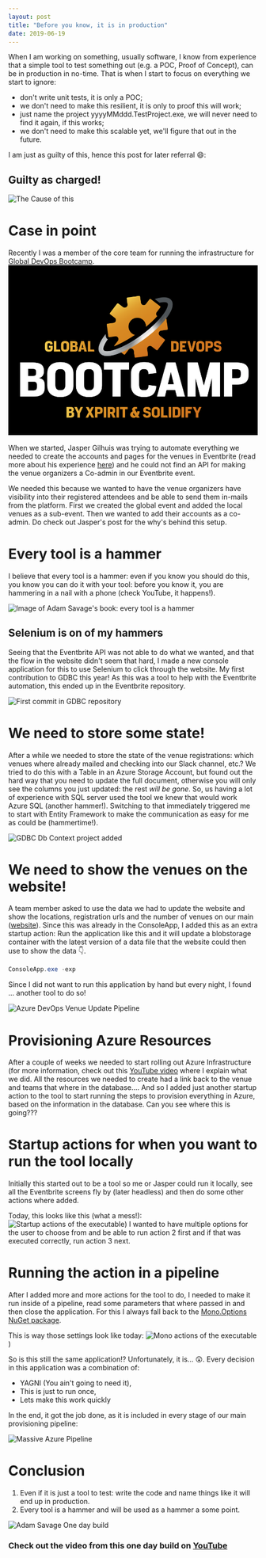 ```yaml
---
layout: post
title: "Before you know, it is in production"
date: 2019-06-19
---
```


When I am working on something, usually software, I know from experience that a simple tool to test something out (e.g. a POC, Proof of Concept), can be in production in no-time.
That is when I start to focus on everything we start to ignore:
* don't write unit tests, it is only a POC;
* we don't need to make this resilient, it is only to proof this will work;
* just name the project yyyyMMddd.TestProject.exe, we will never need to find it again, if this works;
* we don't need to make this scalable yet, we'll figure that out in the future.

I am just as guilty of this, hence this post for later referral :smile::

## Guilty as charged!
![The Cause of this](/images/2019/20190619/2019/20190619_08_TheCauseOfThis.png)

# Case in point
Recently I was a member of the core team for running the infrastructure for [Global DevOps Bootcamp](https://www.globaldevopsbootcamp.com).
![GDBC Logo](/images/2019/20190618/2019-06-18_01_GDBC_Logo.png)

When we started, Jasper Gilhuis was trying to automate everything we needed to create the accounts and pages for the venues in Eventbrite (read more about his experience [here](https://jaspergilhuis.nl/2019/06/18/global-devops-bootcamp-write-up-registration-process/)) and he could not find an API for making the venue organizers a Co-admin in our Eventbrite event.

We needed this because we wanted to have the venue organizers have visibility into their registered attendees and be able to send them in-mails from the platform. First we created the global event and added the local venues as a sub-event. Then we wanted to add their accounts as a co-admin. Do check out Jasper's post for the why's behind this setup.

# Every tool is a hammer
I believe that every tool is a hammer: even if you know you should do this, you know you can do it with your tool: before you know it, you are hammering in a nail with a phone (check YouTube, it happens!).

![Image of Adam Savage's book: every tool is a hammer](/images/2019/20190619/2019/20190619_01_Every_tool_is_a_hammer.jpg)

## Selenium is on of my hammers
Seeing that the Eventbrite API was not able to do what we wanted, and that the flow in the website didn't seem that hard, I made a new console application for this to use Selenium to click through the website. My first contribution to GDBC this year! As this was a tool to help with the Eventbrite automation, this ended up in the Eventbrite repository.

![First commit in GDBC repository](/images/2019/20190619/2019/20190619_02_FirstCommit.png)

# We need to store some state!
After a while we needed to store the state of the venue registrations: which venues where already mailed and checking into our Slack channel, etc.? We tried to do this with a Table in an Azure Storage Account, but found out the hard way that you need to update the full document, otherwise you will only see the columns you just updated: the rest *will be gone*. So, us having a lot of experience with SQL server used the tool we knew that would work Azure SQL (another hammer!). Switching to that immediately triggered me to start with Entity Framework to make the communication as easy for me as could be (hammertime!).

![GDBC Db Context project added](/images/2019/20190619/2019/20190619_03_DBContext.png)

# We need to show the venues on the website!
A team member asked to use the data we had to update the website and show the locations, registration urls and the number of venues on our main ([website](https://www.globaldevopsbootcamp.com)). Since this was already in the ConsoleApp, I added this as an extra startup action: Run the application like this and it will update a blobstorage container with the latest version of a data file that the website could then use to show the data 👇.

``` c#
ConsoleApp.exe -exp
```

Since I did not want to run this application by hand but every night, I found ... another tool to do so!

![Azure DevOps Venue Update Pipeline](/images/2019/20190619/2019/20190619_04_VenueUpdatePipeline.png)

# Provisioning Azure Resources

After a couple of weeks we needed to start rolling out Azure Infrastructure (for more information, check out this [YouTube video](https://www.youtube.com/watch?v=VPKNvE9Lnpk&list=PLCnpc4jNC9lBPR65GtrXYMXyge4VKll9l&index=7&t=2s) where I explain what we did. All the resources we needed to create had a link back to the venue and teams that where in the database.... And so I added just another startup action to the tool to start running the steps to provision everything in Azure, based on the information in the database. Can you see where this is going???

# Startup actions for when you want to run the tool locally
Initially this started out to be a tool so me or Jasper could run it locally, see all the Eventbrite screens fly by (later headless) and then do some other actions where added.

Today, this looks like this (what a mess!):
![Startup actions of the executable](/images/2019/20190619/2019/20190619_05_Actions.png))
I wanted to have multiple options for the user to choose from and be able to run action 2 first and if that was executed correctly, run action 3 next.

# Running the action in a pipeline
After I added more and more actions for the tool to do, I needed to make it run inside of a pipeline, read some parameters that where passed in and then close the application. For this I always fall back to the [Mono.Options NuGet package](https://github.com/xamarin/XamarinComponents/tree/master/XPlat/Mono.Options).

This is way those settings look like today:
![Mono actions of the executable](/images/2019/20190619/2019/20190619_06_Actions.png))

So is this still the same application!? Unfortunately, it is... 😲. Every decision in this application was a combination of:
* YAGNI (You ain't going to need it),
* This is just to run once,
* Lets make this work quickly

In the end, it got the job done, as it is included in every stage of our main provisioning pipeline:

![Massive Azure Pipeline](/images/2019/20190619/2019/20190619_07_MassivePipeline.png)

# Conclusion

1. Even if it is just a tool to test: write the code and name things like it will end up in production.
1. Every tool is a hammer and will be used as a hammer a some point.

![Adam Savage One day build](/images/2019/20190619/2019/20190619_02_AdamSavageOneDayBuild.jpg)
### Check out the video from this one day build on [YouTube](https://www.youtube.com/watch?time_continue=3&v=G7MDrUG4cws)